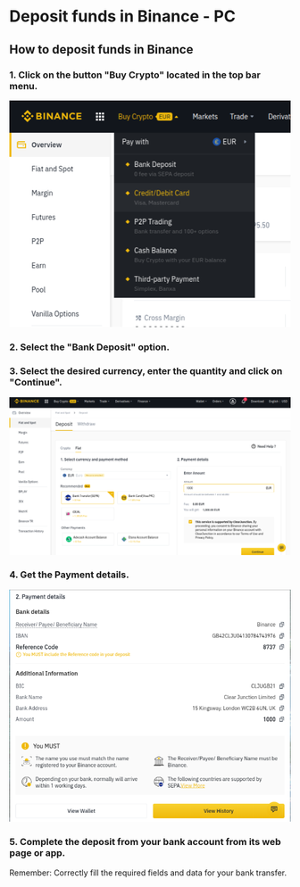 # Deposit funds in Binance - PC

## How to deposit funds in Binance



### 1. Click on the button "Buy Crypto" located in the top bar menu.



![](../../../.gitbook/assets/buybnb0.png)

### 

### 2. Select the "Bank Deposit" option.



### 3. Select the desired currency, enter the quantity and click on "Continue".



![](../../../.gitbook/assets/fondosbinance2.png)

### 

### 4. Get the Payment details.



![](../../../.gitbook/assets/fondosbinance3.png)

### 

### 5. Complete the deposit from your bank account from its web page or app. 

Remember: Correctly fill the required fields and data for your bank transfer.





